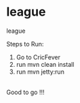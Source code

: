 # league
league

Steps to Run:

1) Go to CricFever <br />
2) run mvn clean install <br />
3) run mvn jetty:run <br /><br />

Good to go !!!

